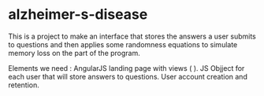 # alzheimer-s-disease

This is a project to make an interface that stores the answers a user submits to questions and then applies some randomness
equations to simulate memory loss on the part of the program. 

Elements we need :
AngularJS landing page with views ( ).
JS Objject for each user that will store answers to questions.
User account creation and retention. 

